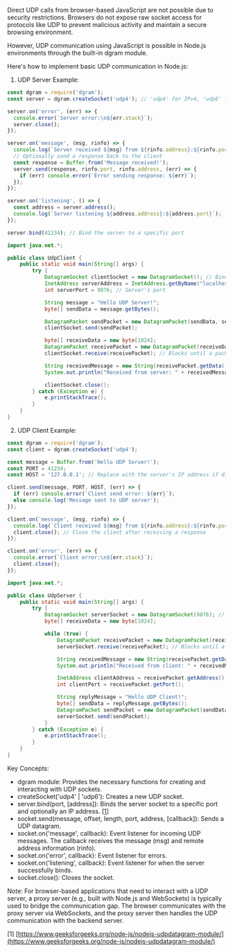 Direct UDP calls from browser-based JavaScript are not possible due to security restrictions. Browsers do not expose raw socket access for protocols like UDP to prevent malicious activity and maintain a secure browsing environment.

However, UDP communication using JavaScript is possible in Node.js environments through the built-in dgram module.

Here's how to implement basic UDP communication in Node.js:
1. UDP Server Example:

``` javascript
const dgram = require('dgram');
const server = dgram.createSocket('udp4'); // 'udp4' for IPv4, 'udp6' for IPv6

server.on('error', (err) => {
  console.error(`Server error:\n${err.stack}`);
  server.close();
});

server.on('message', (msg, rinfo) => {
  console.log(`Server received ${msg} from ${rinfo.address}:${rinfo.port}`);
  // Optionally send a response back to the client
  const response = Buffer.from('Message received!');
  server.send(response, rinfo.port, rinfo.address, (err) => {
    if (err) console.error(`Error sending response: ${err}`);
  });
});

server.on('listening', () => {
  const address = server.address();
  console.log(`Server listening ${address.address}:${address.port}`);
});

server.bind(41234); // Bind the server to a specific port
```

```java
import java.net.*;

public class UdpClient {
    public static void main(String[] args) {
        try {
            DatagramSocket clientSocket = new DatagramSocket(); // Bind to any available port
            InetAddress serverAddress = InetAddress.getByName("localhost"); // Server's IP address
            int serverPort = 9876; // Server's port

            String message = "Hello UDP Server!";
            byte[] sendData = message.getBytes();

            DatagramPacket sendPacket = new DatagramPacket(sendData, sendData.length, serverAddress, serverPort);
            clientSocket.send(sendPacket);

            byte[] receiveData = new byte[1024];
            DatagramPacket receivePacket = new DatagramPacket(receiveData, receiveData.length);
            clientSocket.receive(receivePacket); // Blocks until a packet is received

            String receivedMessage = new String(receivePacket.getData(), 0, receivePacket.getLength());
            System.out.println("Received from server: " + receivedMessage);

            clientSocket.close();
        } catch (Exception e) {
            e.printStackTrace();
        }
    }
}
```

2. UDP Client Example:

```javascript
const dgram = require('dgram');
const client = dgram.createSocket('udp4');

const message = Buffer.from('Hello UDP Server!');
const PORT = 41234;
const HOST = '127.0.0.1'; // Replace with the server's IP address if different

client.send(message, PORT, HOST, (err) => {
  if (err) console.error(`Client send error: ${err}`);
  else console.log('Message sent to UDP server');
});

client.on('message', (msg, rinfo) => {
  console.log(`Client received ${msg} from ${rinfo.address}:${rinfo.port}`);
  client.close(); // Close the client after receiving a response
});

client.on('error', (err) => {
  console.error(`Client error:\n${err.stack}`);
  client.close();
});
```

```java
import java.net.*;

public class UdpServer {
    public static void main(String[] args) {
        try {
            DatagramSocket serverSocket = new DatagramSocket(9876); // Bind to specific port
            byte[] receiveData = new byte[1024];

            while (true) {
                DatagramPacket receivePacket = new DatagramPacket(receiveData, receiveData.length);
                serverSocket.receive(receivePacket); // Blocks until a packet is received

                String receivedMessage = new String(receivePacket.getData(), 0, receivePacket.getLength());
                System.out.println("Received from client: " + receivedMessage);

                InetAddress clientAddress = receivePacket.getAddress();
                int clientPort = receivePacket.getPort();

                String replyMessage = "Hello UDP Client!";
                byte[] sendData = replyMessage.getBytes();
                DatagramPacket sendPacket = new DatagramPacket(sendData, sendData.length, clientAddress, clientPort);
                serverSocket.send(sendPacket);
            }
        } catch (Exception e) {
            e.printStackTrace();
        }
    }
}
```

Key Concepts:

- dgram module: Provides the necessary functions for creating and interacting with UDP sockets.
- createSocket('udp4' | 'udp6'): Creates a new UDP socket.
- server.bind(port, [address]): Binds the server socket to a specific port and optionally an IP address. [[1](https://www.geeksforgeeks.org/node-js/nodejs-udpdatagram-module/)]
- socket.send(message, offset, length, port, address, [callback]): Sends a UDP datagram.
- socket.on('message', callback): Event listener for incoming UDP messages. The callback receives the message (msg) and remote address information (rinfo).
- socket.on('error', callback): Event listener for errors.
- socket.on('listening', callback): Event listener for when the server successfully binds.
- socket.close(): Closes the socket.

Note: For browser-based applications that need to interact with a UDP server, a proxy server (e.g., built with Node.js and WebSockets) is typically used to bridge the communication gap. The browser communicates with the proxy server via WebSockets, and the proxy server then handles the UDP communication with the backend server.

[1] [https://www.geeksforgeeks.org/node-js/nodejs-udpdatagram-module/](https://www.geeksforgeeks.org/node-js/nodejs-udpdatagram-module/)